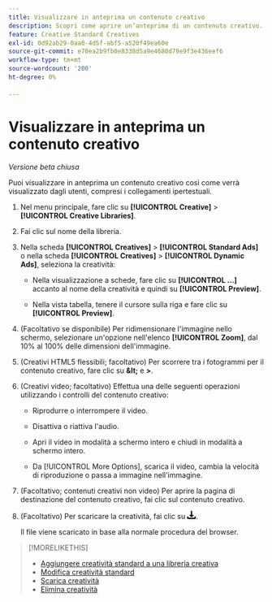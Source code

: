 ```yaml
---
title: Visualizzare in anteprima un contenuto creativo
description: Scopri come aprire un’anteprima di un contenuto creativo.
feature: Creative Standard Creatives
exl-id: 0d92ab29-0aa0-4d5f-abf5-a520f49ea60e
source-git-commit: e70ea2b9fb0e8338d5a9e4680d79e9f3e436eef6
workflow-type: tm+mt
source-wordcount: '200'
ht-degree: 0%

---
```


# Visualizzare in anteprima un contenuto creativo

*Versione beta chiusa*

Puoi visualizzare in anteprima un contenuto creativo così come verrà visualizzato dagli utenti, compresi i collegamenti ipertestuali.

1. Nel menu principale, fare clic su **[!UICONTROL Creative]** > **[!UICONTROL Creative Libraries]**.

1. Fai clic sul nome della libreria.

1. Nella scheda **[!UICONTROL Creatives]** > **[!UICONTROL Standard Ads]** o nella scheda **[!UICONTROL Creatives]** > **[!UICONTROL Dynamic Ads]**, seleziona la creatività:

   * Nella visualizzazione a schede, fare clic su **[!UICONTROL ...]** accanto al nome della creatività e quindi su **[!UICONTROL Preview]**.

   * Nella vista tabella, tenere il cursore sulla riga e fare clic su **[!UICONTROL Preview]**.

1. (Facoltativo se disponibile) Per ridimensionare l&#39;immagine nello schermo, selezionare un&#39;opzione nell&#39;elenco **[!UICONTROL Zoom]**, dal 10% al 100% delle dimensioni dell&#39;immagine.

1. (Creativi HTML5 flessibili; facoltativo) Per scorrere tra i fotogrammi per il contenuto creativo, fare clic su **\&lt;** e **\>**.

1. (Creativi video; facoltativo) Effettua una delle seguenti operazioni utilizzando i controlli del contenuto creativo:

   * Riprodurre o interrompere il video.

   * Disattiva o riattiva l&#39;audio.

   * Apri il video in modalità a schermo intero e chiudi in modalità a schermo intero.

   * Da [!UICONTROL More Options], scarica il video, cambia la velocità di riproduzione o passa a immagine nell&#39;immagine.

1. (Facoltativo; contenuti creativi non video) Per aprire la pagina di destinazione del contenuto creativo, fai clic sul contenuto creativo.

   <!-- Verify:  Will the creative click be tracked like a regular ad click but not linked to a publisher and placement? Explain effect/consequences. -->

1. (Facoltativo) Per scaricare la creatività, fai clic su ![Scarica](/help/creative/assets/download.png "Scarica").

   Il file viene scaricato in base alla normale procedura del browser.

>[!MORELIKETHIS]
>
>* [Aggiungere creatività standard a una libreria creativa](/help/creative/creative-libraries/creative-add-standard.md)
>* [Modifica creatività standard](/help/creative/creative-libraries/creative-edit-standard.md)
>* [Scarica creatività](/help/creative/creative-libraries/creative-download.md)
>* [Elimina creatività](/help/creative/creative-libraries/creative-delete.md)
